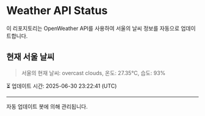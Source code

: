 
# Weather API Status

이 리포지토리는 OpenWeather API를 사용하여 서울의 날씨 정보를 자동으로 업데이트합니다.

## 현재 서울 날씨
> 서울의 현재 날씨: overcast clouds, 온도: 27.35°C, 습도: 93%

⏳ 업데이트 시간: 2025-06-30 23:22:41 (UTC)

---
자동 업데이트 봇에 의해 관리됩니다.
